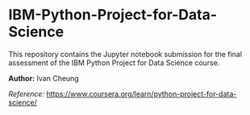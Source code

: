 # IBM-Python-Project-for-Data-Science

This repository contains the Jupyter notebook submission for the final assessment of the IBM Python Project for Data Science course.

**Author:** Ivan Cheung

*Reference:* https://www.coursera.org/learn/python-project-for-data-science/
